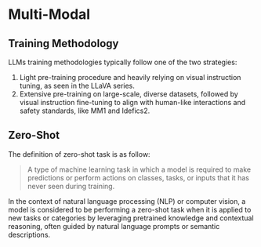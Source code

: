 # Multi-Modal

## Training Methodology
LLMs training methodologies typically follow one of the two strategies:
1. Light pre-training procedure and heavily relying on visual instruction tuning, as seen in the LLaVA series.
2. Extensive pre-training on large-scale, diverse datasets, followed by visual instruction fine-tuning to align with human-like interactions and safety standards, like MM1 and Idefics2.


## Zero-Shot
The definition of zero-shot task is as follow:
> A type of machine learning task in which a model is required to make predictions or perform actions on classes, tasks, or inputs that it has never seen during training.

In the context of natural language processing (NLP) or computer vision, a model is considered to be performing a zero-shot task when it is applied to new tasks or categories by leveraging pretrained knowledge and contextual reasoning, often guided by natural language prompts or semantic descriptions.
